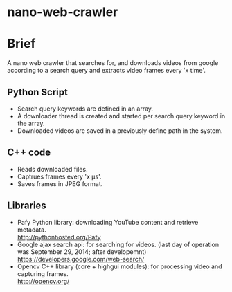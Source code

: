 # nano-web-crawler
  
# Brief  
A nano web crawler that searches for, and downloads videos from google according to a search query and extracts video frames every 'x time'.  
  
    
## Python Script
- Search query keywords are defined in an array.  
- A downloader thread is created and started per search query keyword in the array.   
- Downloaded videos are saved in a previously define path in the system.   
  
## C++ code
- Reads downloaded files.  
- Captrues frames every 'x μs'.  
- Saves frames in JPEG format.  
  
## Libraries
- Pafy Python library: downloading YouTube content and retrieve metadata.  
http://pythonhosted.org/Pafy  
- Google ajax search api: for searching for videos. (last day of operation was September 29, 2014; after developemnt)  
https://developers.google.com/web-search/
- Opencv C++ library (core + highgui modules): for processing video and capturing frames.  
http://opencv.org/
